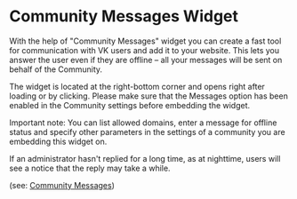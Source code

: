# Community Messages Widget

With the help of "Community Messages" widget you can create a fast tool for communication with VK users and add it to your website. This lets you answer the user even if they are offline – all your messages will be sent on behalf of the Community. 

The widget is located at the right-bottom corner and opens right after loading or by clicking. Please make sure that the Messages option has been enabled in the Community settings before embedding the widget. 

Important note: You can list allowed domains, enter a message for offline status and specify other parameters in the settings of a community you are embedding this widget on. 

If an administrator hasn't replied for a long time, as at nighttime, users will see a notice that the reply may take a while.

(see: [Community Messages](https://vk.com/dev/CommunityMessages))